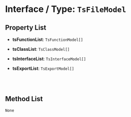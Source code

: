 # Interface / Type: `TsFileModel`

    

## Property List

- **tsFunctionList**: `TsFunctionModel[]` 


- **tsClassList**: `TsClassModel[]` 


- **tsInterfaceList**: `TsInterfaceModel[]` 


- **tsExportList**: `TsExportModel[]` 


<br/>
<br/>

## Method List

`None`
